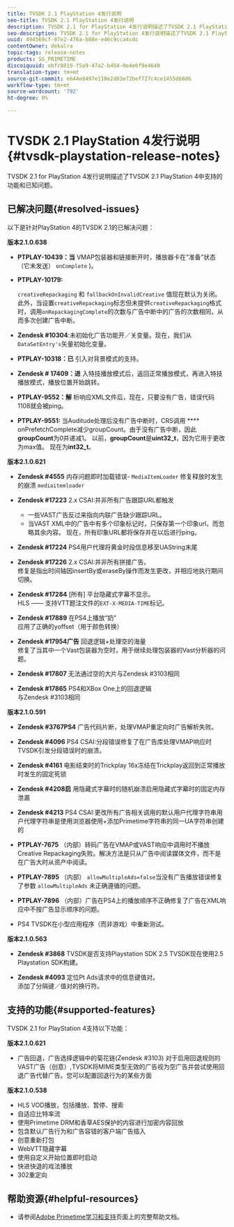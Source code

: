 ```yaml
---
title: TVSDK 2.1 PlayStation 4发行说明
seo-title: TVSDK 2.1 PlayStation 4发行说明
description: TVSDK 2.1 for PlayStation 4发行说明描述了TVSDK 2.1 PlayStation 4中支持的功能和已知问题。
seo-description: TVSDK 2.1 for PlayStation 4发行说明描述了TVSDK 2.1 PlayStation 4中支持的功能和已知问题。
uuid: 494569cf-07e2-476a-b88e-e46c9cca4cdc
contentOwner: dekalra
topic-tags: release-notes
products: SG_PRIMETIME
discoiquuid: ebfc8819-f5a9-47a2-b454-0e4e6f9e4640
translation-type: tm+mt
source-git-commit: e644e8497e118e2d03e72bef727c4ce1455d68d6
workflow-type: tm+mt
source-wordcount: '792'
ht-degree: 0%

---
```



# TVSDK 2.1 PlayStation 4发行说明{#tvsdk-playstation-release-notes}

TVSDK 2.1 for PlayStation 4发行说明描述了TVSDK 2.1 PlayStation 4中支持的功能和已知问题。

## 已解决问题{#resolved-issues}

以下是针对PlayStation 4的TVSDK 2.1的已解决问题：

**版本2.1.0.638**

* **PTPLAY-10439：当**
VMAP包装器和链接断开时，播放器卡在“准备”状态（它未发送） 
`onComplete` )。

* **PTPLAY-10179:**

   `creativeRepackaging` 和 `fallbackOnInvalidCreative` 值现在默认为关闭。此外，当设置`creativeRepackaging`标志但未提供`creativeRepackaging`格式时，调用`onRepackagingComplete`的次数与广告中断中的广告的次数相同，从而多次创建广告中断。

* **Zendesk #10304**:未初始化广告功能开／关变量。现在，我们从`DataSetEntry's`矢量初始化变量。

* **PTPLAY-10318：已**
引入对背景模式的支持。
* **Zendesk # 17409：进**
入特技播放模式后，返回正常播放模式，再进入特技播放模式，播放位置开始跳转。
* **PTPLAY-9552：解**
析响应XML文件后，现在，只要没有广告，错误代码1108就会被ping。
* **PTPLAY-9551:**
当Auditude处理后没有广告中断时，CRS调用 
**** onPrefetchComplete减少groupCount。由于没有广告中断，因此&#x200B;**groupCount**&#x200B;为0并递减1。 以前，**groupCount**&#x200B;是&#x200B;**uint32_t**，因为它用于更改为max值。 现在为&#x200B;**int32_t**。

**版本2.1.0.621**

* **Zendesk #4555**
内存问题即时加载错误- 
`MediaItemLoader` 修复释放时发生的崩溃  `mediaitemloader`

* **Zendesk #17223**
2.x CSAI:并非所有广告跟踪URL都触发
   * 一些VAST广告反过来指向内联广告缺少跟踪URL。
   * 当VAST XML中的广告中有多个印象标记时，只保存第一个印象url，而忽略其余内容。 现在，所有印象URL都将保存并在以后进行ping。
* **Zendesk #17224**
PS4用户代理将黄金时段信息移至UAString末尾
* **Zendesk #17226**
2.x CSAI:并非所有拼接广告。
\
   修复是指出时间轴因insertBy或eraseBy操作而发生更改，并相应地执行期间切换。

* **Zendesk #17284**
   [所有] 平台隐藏式字幕不显示。\
   HLS —— 支持VTT题注文件的`EXT-X-MEDIA-TIME`标记。

* **Zendesk #17889**
在PS4上播放“奶”
\
   应用了正确的yoffset（用于颜色转换）

* **Zendesk #17954广告**
回退逻辑+处理空的海量
\
   修复了当其中一个Vast包装器为空时，用于继续处理包装器的Vast分析器的问题。

* **Zendesk #17807**
无法通过空的大片与Zendesk #3103相同

* **Zendesk #17865**
PS4和XBox One上的回退逻辑
\
   与Zendesk #3103相同

**版本2.1.0.591**

* **Zendesk #3767PS4**
广告代码片断，处理VMAP重定向时广告解析失败。
* **Zendesk #4096**
PS4 CSAI:分段错误修复了在广告库处理VMAP响应时TVSDK引发分段错误时的崩溃。

* **Zendesk #4161**
电影结束时的Trickplay 16x冻结在Trickplay返回到正常播放时发生的固定死锁

* **Zendesk #4208启**
用隐藏式字幕时的随机崩溃启用隐藏式字幕时的固定内存泄漏

* **Zendesk #4213**
PS4 CSAI:更改所有广告相关调用的默认用户代理字符串用户代理字符串是使用浏览器使用+添加Primetime字符串的同一UA字符串创建的

* **PTPLAY-7675** （内部）转码广告在VMAP或VAST响应中调用时不播放Creative Repackaging失败。解决方法是只从广告中阅读媒体文件，而不是在广告大时从资产中阅读。

* **PTPLAY-7895** （内部） `allowMultipleAds=false`当没有广告播放错误修复了参数 `allowMultipleAds` 未正确遵循的问题。

* **PTPLAY-7896** （内部）广告在PS4上的播放顺序不正确修复了广告在XML响应中不按广告显示顺序的问题。

* PS4 TVSDK在小型应用程序（而非游戏）中重新测试。

**版本2.1.0.563**

* **Zendesk #3868**
TVSDK是否支持Playstation SDK 2.5 TVSDK现在使用2.5 Playstation SDK构建。

* **Zendesk #4093**
定位Pt Ads请求中的信息键值对。
\
   添加了分隔键／值对的换行符。

## 支持的功能{#supported-features}

TVSDK 2.1 for PlayStation 4支持以下功能：

**版本2.1.0.621**

* 广告回退，广告选择逻辑中的菊花链(Zendesk #3103)
对于启用回退规则的VAST广告（创意）,TVSDK将MIME类型无效的广告视为空广告并尝试使用回退广告代替广告。您可以配置回退行为的某些方面

**版本2.1.0.538**

* HLS VOD播放，包括播放、暂停、搜索
* 自适应比特率流
* 使用Primetime DRM和香草AES保护的内容进行加密内容回放
* 包含默认广告行为和广告容错的客户端广告插入
* 创意重新打包
* WebVTT隐藏字幕
* 使用自定义开始位置即时启动
* 快进快退的戏法播放
* 302重定向

## 帮助资源{#helpful-resources}

* 请参阅[Adobe Primetime学习和支持](https://helpx.adobe.com/support/primetime.html)页面上的完整帮助文档。